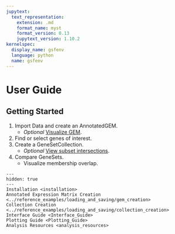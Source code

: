 ```yaml
---
jupytext:
  text_representation:
    extension: .md
    format_name: myst
    format_version: 0.13
    jupytext_version: 1.10.2
kernelspec:
  display_name: gsfenv
  language: python
  name: gsfenv
---
```


# User Guide

## Getting Started

1. Import Data and create an AnnotatedGEM.
    + *Optional* [Visualize GEM](../reference_examples/plot_gallery/GEM_Rasters).
2. Find or select genes of interest.
3. Create a GeneSetCollection.
    + *Optional* [View subset intersections](../reference_examples/plot_gallery/GeneSet_Overlap_Heatmaps). 
4. Compare GeneSets.
    + Visualize membership overlap.
   

```{toctree}
---
hidden: true
---
Installation <installation>
Annotated Expression Matrix Creation <../reference_examples/loading_and_saving/gem_creation>
Collection Creation <../reference_examples/loading_and_saving/collection_creation>
Interface Guide <Interface_Guide>
Plotting Guide <Plotting_Guide>
Analysis Resources <analysis_resources>
```
